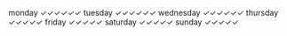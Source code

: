 monday        ✓✓✓✓✓✓
tuesday       ✓✓✓✓✓✓
wednesday     ✓✓✓✓✓✓
thursday      ✓✓✓✓✓
friday        ✓✓✓✓✓
saturday      ✓✓✓✓✓
sunday        ✓✓✓✓✓
